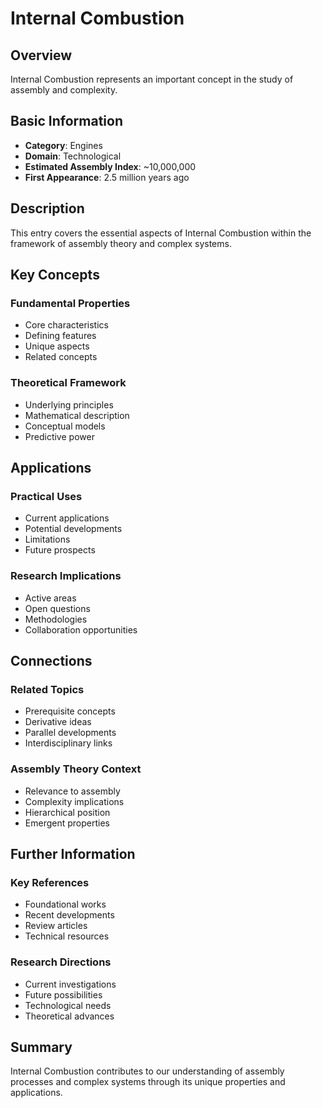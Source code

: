 # Internal Combustion

## Overview

Internal Combustion represents an important concept in the study of assembly and complexity.

## Basic Information

- **Category**: Engines
- **Domain**: Technological
- **Estimated Assembly Index**: ~10,000,000
- **First Appearance**: 2.5 million years ago

## Description

This entry covers the essential aspects of Internal Combustion within the framework of assembly theory and complex systems.

## Key Concepts

### Fundamental Properties
- Core characteristics
- Defining features
- Unique aspects
- Related concepts

### Theoretical Framework
- Underlying principles
- Mathematical description
- Conceptual models
- Predictive power

## Applications

### Practical Uses
- Current applications
- Potential developments
- Limitations
- Future prospects

### Research Implications
- Active areas
- Open questions
- Methodologies
- Collaboration opportunities

## Connections

### Related Topics
- Prerequisite concepts
- Derivative ideas
- Parallel developments
- Interdisciplinary links

### Assembly Theory Context
- Relevance to assembly
- Complexity implications
- Hierarchical position
- Emergent properties

## Further Information

### Key References
- Foundational works
- Recent developments
- Review articles
- Technical resources

### Research Directions
- Current investigations
- Future possibilities
- Technological needs
- Theoretical advances

## Summary

Internal Combustion contributes to our understanding of assembly processes and complex systems through its unique properties and applications.
